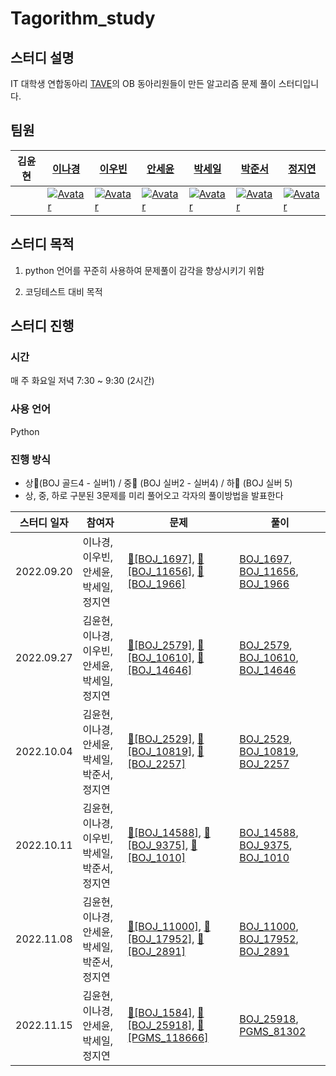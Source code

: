 # Tagorithm_study

## 스터디 설명
IT 대학생 연합동아리 [TAVE](https://m.blog.naver.com/t-ave)의 OB 동아리원들이 만든 알고리즘 문제 풀이 스터디입니다. 
## 팀원

|김윤현|[이나경](https://github.com/nakyung128)|[이우빈](https://github.com/woobni)|[안세윤](https://github.com/yunniya097)|[박세일](https://github.com/develop-sell)|[박준서](https://github.com/Junseo-tech)|[정지연](https://github.com/jeongjiyeon315)|
|------|---|---|------|---|---|------|
|| [![Avatar](https://avatars.githubusercontent.com/u/68213689?v=4)](https://github.com/nakyung128) | [![Avatar](https://avatars.githubusercontent.com/u/38857371?v=4)](https://github.com/woobni) | [![Avatar](https://avatars.githubusercontent.com/u/81553569?v=4)](https://github.com/yunniya097) | [![Avatar](https://avatars.githubusercontent.com/u/55908539?v=4)](https://github.com/develop-sell)|[![Avatar](https://avatars.githubusercontent.com/u/91211740?v=4)](https://github.com/Junseo-tech)|[![Avatar](https://avatars.githubusercontent.com/u/63544044?v=4)](https://github.com/jeongjiyeon315)|
## 스터디 목적
1. python 언어를 꾸준히 사용하여 문제풀이 감각을 향상시키기 위함

2. 코딩테스트 대비 목적

## 스터디 진행
### 시간
매 주 화요일 저녁 7:30 ~ 9:30 (2시간)
### 사용 언어
Python
### 진행 방식
- 상🥇(BOJ 골드4 - 실버1) / 중🥈 (BOJ 실버2 - 실버4) / 하🥉 (BOJ 실버 5) 
- 상, 중, 하로 구분된 3문제를 미리 풀어오고 각자의 풀이방법을 발표한다

|스터디 일자|참여자|문제|풀이|
|--------|------------|-----------|----------|
|2022.09.20|이나경,이우빈,안세윤,박세일,정지연|[🥇\[BOJ_1697\]](https://www.acmicpc.net/problem/1697), [🥈\[BOJ_11656\]](https://www.acmicpc.net/problem/11656), [🥈\[BOJ_1966\]](https://www.acmicpc.net/problem/1966)|[BOJ_1697](https://github.com/TAgorithm/Tagorithm_study/tree/main/2022_study/Sep/week4/BOJ1697), [BOJ_11656](https://github.com/TAgorithm/Tagorithm_study/tree/main/2022_study/Sep/week4/BOJ11656), [BOJ_1966](https://github.com/TAgorithm/Tagorithm_study/tree/main/2022_study/Sep/week4/BOJ1966)|
|2022.09.27|김윤현,이나경,이우빈,안세윤,박세일,정지연|[🥈\[BOJ_2579\]](https://www.acmicpc.net/problem/2579), [🥈\[BOJ_10610\]](https://www.acmicpc.net/problem/10610), [🥉 \[BOJ_14646\]](https://www.acmicpc.net/problem/14646) |[BOJ_2579](https://github.com/TAgorithm/Tagorithm_study/tree/main/2022_study/Sep/week5/BOJ2579), [BOJ_10610](https://github.com/TAgorithm/Tagorithm_study/tree/main/2022_study/Sep/week5/BOJ10610), [BOJ_14646](https://github.com/TAgorithm/Tagorithm_study/tree/main/2022_study/Sep/week5/BOJ14646)|
|2022.10.04|김윤현,이나경,안세윤,박세일,박준서,정지연|[🥇\[BOJ_2529\]](https://www.acmicpc.net/problem/2529), [🥈\[BOJ_10819\]](https://www.acmicpc.net/problem/10819), [🥈\[BOJ_2257\]](https://www.acmicpc.net/problem/2257)|[BOJ_2529](https://github.com/TAgorithm/Tagorithm_study/tree/main/2022_study/Oct/week1/BOJ2529), [BOJ_10819](https://github.com/TAgorithm/Tagorithm_study/tree/main/2022_study/Oct/week1/BOJ10819), [BOJ_2257](https://github.com/TAgorithm/Tagorithm_study/tree/main/2022_study/Oct/week1/BOJ2257)|
|2022.10.11|김윤현,이나경,이우빈,박세일,박준서,정지연|[🥇\[BOJ_14588\]](https://www.acmicpc.net/problem/14588), [🥈\[BOJ_9375\]](https://www.acmicpc.net/problem/9375), [🥉\[BOJ_1010\]](https://www.acmicpc.net/problem/1010) |[BOJ_14588](https://github.com/TAgorithm/Tagorithm_study/tree/main/2022_study/Oct/week2/BOJ14588), [BOJ_9375](https://github.com/TAgorithm/Tagorithm_study/tree/main/2022_study/Oct/week2/BOJ9375), [BOJ_1010](https://github.com/TAgorithm/Tagorithm_study/tree/main/2022_study/Oct/week2/BOJ1010)|
|2022.11.08|김윤현,이나경,안세윤,박세일,박준서,정지연|[🥇\[BOJ_11000\]](https://www.acmicpc.net/problem/11000), [🥈\[BOJ_17952\]](https://www.acmicpc.net/problem/17952), [🥉\[BOJ_2891\]](https://www.acmicpc.net/problem/2891)|[BOJ_11000](https://github.com/TAgorithm/Tagorithm_study/tree/main/2022_study/Nov/week2/BOJ11000), [BOJ_17952](https://github.com/TAgorithm/Tagorithm_study/tree/main/2022_study/Nov/week2/BOJ17952), [BOJ_2891](https://github.com/TAgorithm/Tagorithm_study/tree/main/2022_study/Nov/week2/BOJ2891)|
|2022.11.15|김윤현,이나경,안세윤,박세일,정지연|[🥇\[BOJ_1584\]](https://www.acmicpc.net/problem/1584), [🥇\[BOJ_25918\]](https://www.acmicpc.net/problem/25918), [🥈\[PGMS_118666\]](https://school.programmers.co.kr/learn/courses/30/lessons/118666)|[BOJ_25918](https://github.com/TAgorithm/Tagorithm_study/tree/main/2022_study/Nov/week3/BOJ25918), [PGMS_81302](https://github.com/TAgorithm/Tagorithm_study/tree/main/2022_study/Nov/week3/PGMS118666)|
